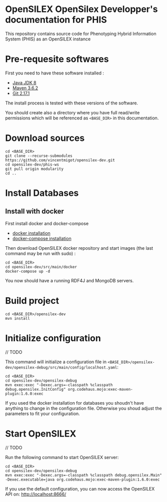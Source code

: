 OpenSILEX OpenSilex Developper's documentation for PHIS
=======================================================

This repository contains source code for Phenotyping Hybrid Information System (PHIS) as an OpenSILEX instance

# Pre-requesite softwares

First you need to have these software installed :

- [Java JDK 8](https://jdk.java.net/java-se-ri/8)
- [Maven 3.6.2](https://maven.apache.org/install.html)
- [Git 2.17.1](https://git-scm.com/book/en/v2/Getting-Started-Installing-Git)

The install process is tested with these versions of the software.

You should create also a directory where you have full read/write permissions which will be referenced as ```<BASE_DIR>``` in this documentation.

# Download sources

```
cd <BASE_DIR>
git clone --recurse-submodules https://github.com/vincentmigot/opensilex-dev.git
cd opensilex-dev/phis-ws
git pull origin modularity
cd ..
```

# Install Databases

## Install with docker

First install docker and docker-compose

- [docker installation](https://docs.docker.com/install/)
- [docker-compose installation](https://docs.docker.com/compose/install/)

Then download OpenSILEX docker repository and start images (the last command may be run with sudo) :

```
cd <BASE_DIR>
cd opensilex-dev/src/main/docker
docker-compose up -d
```

You now should have a running RDF4J and MongoDB servers.

# Build project

```
cd <BASE_DIR>/opensilex-dev
mvn install
```

# Initialize configuration

// TODO 

This command will initialize a configuration file in ```<BASE_DIR>/opensilex-dev/opensilex-debug/src/main/config/localhost.yaml```:

```
cd <BASE_DIR>
cd opensilex-dev/opensilex-debug
mvn exec:exec "-Dexec.args=-classpath %classpath debug.opensilex.InitConfig" org.codehaus.mojo:exec-maven-plugin:1.6.0:exec
```

If you used the docker installation for databases you shoudn't have anything to change in the configuration file.
Otherwise you shoud adjust the parameters to fit your configuration.

# Start OpenSILEX

// TODO

Run the following command to start OpenSILEX server:

```
cd <BASE_DIR>
cd opensilex-dev/opensilex-debug
mvn exec:exec "-Dexec.args=-classpath %classpath debug.opensilex.Main" -Dexec.executable=java org.codehaus.mojo:exec-maven-plugin:1.6.0:exec
```

If you use the default configuration, you can now access the OpenSILEX API on: [http://localhost:8666/](http://localhost:8666/)


